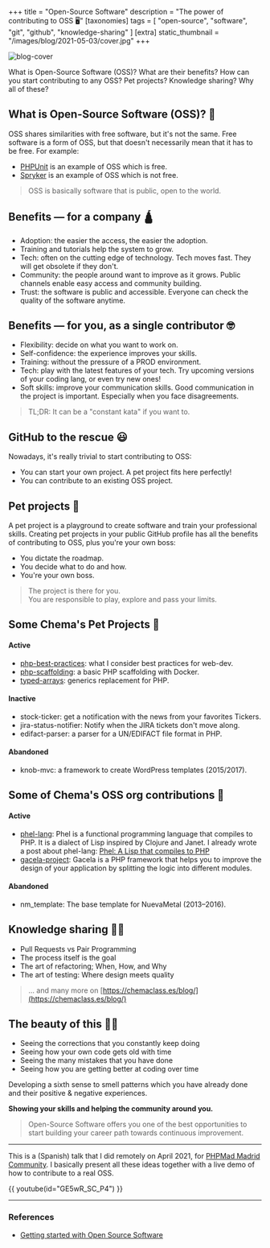 +++
title = "Open-Source Software"
description = "The power of contributing to OSS 🖥"
[taxonomies]
tags = [ "open-source", "software", "git", "github", "knowledge-sharing" ]
[extra]
static_thumbnail = "/images/blog/2021-05-03/cover.jpg"
+++

![blog-cover](/images/blog/2021-05-03/cover.jpg)

What is Open-Source Software (OSS)? 
What are their benefits? 
How can you start contributing to any OSS?
Pet projects? Knowledge sharing? Why all of these?

<!-- more -->

## What is Open-Source Software (OSS)? 🤔

OSS shares similarities with free software, but it's not the same. Free software is a form of OSS, but that doesn't necessarily mean that it has to be free. For example:

- [PHPUnit](https://github.com/sebastianbergmann/phpunit/blob/master/LICENSE) is an example of OSS which is free.
- [Spryker](https://github.com/spryker/spryker-core/blob/master/LICENSE) is an example of OSS which is not free.

> OSS is basically software that is public, open to the world.

## Benefits — for a company 🛕

- Adoption: the easier the access, the easier the adoption.
- Training and tutorials help the system to grow.
- Tech: often on the cutting edge of technology.
  Tech moves fast. They will get obsolete if they don't.
- Community: the people around want to improve as it grows.
  Public channels enable easy access and community building.
- Trust: the software is public and accessible.
  Everyone can check the quality of the software anytime.

## Benefits — for you, as a single contributor 🤓

- Flexibility: decide on what you want to work on.
- Self-confidence: the experience improves your skills.
- Training: without the pressure of a PROD environment.
- Tech: play with the latest features of your tech.
  Try upcoming versions of your coding lang, or even try new ones!
- Soft skills: improve your communication skills.
  Good communication in the project is important.
  Especially when you face disagreements.

> TL;DR: It can be a "constant kata" if you want to.

## GitHub to the rescue 😃

Nowadays, it's really trivial to start contributing to OSS:
- You can start your own project. A pet project fits here perfectly!
- You can contribute to an existing OSS project.

## Pet projects 🐘

A pet project is a playground to create software and train your professional skills. Creating pet projects in your public GitHub profile has all the benefits of contributing to OSS, plus you're your own boss:
- You dictate the roadmap.
- You decide what to do and how.
- You're your own boss.

> The project is there for you. <br>
> You are responsible to play, explore and pass your limits.

## Some Chema's Pet Projects 🦣

#### Active
- [php-best-practices](https://github.com/Chemaclass/php-best-practices): what I consider best practices for web-dev.
- [php-scaffolding](https://github.com/Chemaclass/php-scaffolding): a basic PHP scaffolding with Docker.
- [typed-arrays](https://github.com/Chemaclass/typed-arrays): generics replacement for PHP.

#### Inactive

- stock-ticker: get a notification with the news from your favorites Tickers.
- jira-status-notifier: Notify when the JIRA tickets don't move along.
- edifact-parser: a parser for a UN/EDIFACT file format in PHP.

#### Abandoned

- knob-mvc: a framework to create WordPress templates (2015/2017).

## Some of Chema's OSS org contributions 🌚

#### Active

- [phel-lang](https://github.com/phel-lang/phel-lang): Phel is a functional programming language that compiles to PHP. It is a dialect of Lisp inspired by Clojure and Janet.
  I already wrote a post about phel-lang: [Phel: A Lisp that compiles to PHP](https://chemaclass.medium.com/phel-the-lisp-that-compiles-to-php-544980605ebe)
- [gacela-project](https://github.com/gacela-project/gacela): Gacela is a PHP framework that helps you to improve the design of your application by splitting the logic into different modules.

#### Abandoned

- nm_template: The base template for NuevaMetal (2013–2016).

## Knowledge sharing ✍🏼

- Pull Requests vs Pair Programming
- The process itself is the goal
- The art of refactoring; When, How, and Why
- The art of testing: Where design meets quality

> ... and many more on [https://chemaclass.es/blog/](https://chemaclass.es/blog/)

## The beauty of this 🧑‍🎓

- Seeing the corrections that you constantly keep doing
- Seeing how your own code gets old with time
- Seeing the many mistakes that you have done
- Seeing how you are getting better at coding over time

Developing a sixth sense to smell patterns which you have already done and their positive & negative experiences.

**Showing your skills and helping the community around you.**

> Open-Source Software offers you one of the best opportunities to start building your career path towards continuous improvement.

---

This is a (Spanish) talk that I did remotely on April 2021,
for [PHPMad Madrid Community](https://www.meetup.com/phpmad/events/277733306/). I basically present all these ideas
together with a live demo of how to contribute to a real OSS.

{{ youtube(id="GE5wR_SC_P4") }}

---

### References

- [Getting started with Open Source Software](https://jesusvalerareales.medium.com/getting-started-with-open-source-software-e6c177b68b39)
